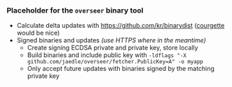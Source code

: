 ### Placeholder for the `overseer` binary tool

* Calculate delta updates with https://github.com/kr/binarydist ([courgette](http://dev.chromium.org/developers/design-documents/software-updates-courgette) would be nice)
* Signed binaries and updates *(use HTTPS where in the meantime)*
    * Create signing ECDSA private and private key, store locally
    * Build binaries and include public key with `-ldflags "-X github.com/jaedle/overseer/fetcher.PublicKey=A" -o myapp`
    * Only accept future updates with binaries signed by the matching private key
